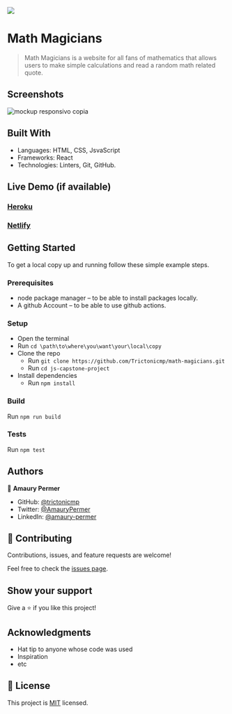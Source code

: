 ![](https://img.shields.io/badge/Microverse-blueviolet)

# Math Magicians

> Math Magicians is a website for all fans of mathematics that allows users to make simple calculations and read a random math related quote.

## Screenshots
![mockup responsivo copia](https://user-images.githubusercontent.com/11634112/171739521-c12aff98-2389-4578-9253-db5ba66368b3.png)


## Built With

- Languages: HTML, CSS, JsvaScript
- Frameworks: React
- Technologies: Linters, Git, GitHub. 

## Live Demo (if available)
### [Heroku](https://vast-lowlands-50456.herokuapp.com/)
### [Netlify](https://math-magic-aepm.netlify.app/)


## Getting Started

To get a local copy up and running follow these simple example steps.

### Prerequisites

* node package manager – to be able to install packages locally.
* A github Account – to be able to use github actions.


### Setup
* Open the terminal
* Run ```cd \path\to\where\you\want\your\local\copy```
* Clone the repo
  * Run ```git clone https://github.com/Trictonicmp/math-magicians.git```
  * Run ```cd js-capstone-project```
* Install dependencies  
  * Run ```npm install```

### Build
Run ```npm run build```

### Tests
Run ```npm test```

## Authors

👤 **Amaury Permer**

- GitHub: [@trictonicmp](https://github.com/trictonicmp)
- Twitter: [@AmauryPermer](https://twitter.com/AmauryPermer)
- LinkedIn: [@amaury-permer](https://www.linkedin.com/in/amaury-permer/)


## 🤝 Contributing

Contributions, issues, and feature requests are welcome!

Feel free to check the [issues page](../../issues/).

## Show your support

Give a ⭐️ if you like this project!

## Acknowledgments

- Hat tip to anyone whose code was used
- Inspiration
- etc

## 📝 License

This project is [MIT](./MIT.md) licensed.
